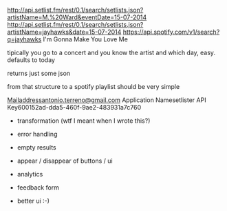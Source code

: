 http://api.setlist.fm/rest/0.1/search/setlists.json?artistName=M.%20Ward&eventDate=15-07-2014
http://api.setlist.fm/rest/0.1/search/setlists.json?artistName=jayhawks&date=15-07-2014
https://api.spotify.com/v1/search?q=jayhawks I'm Gonna Make You Love Me

tipically you go to a concert and you know the artist and which day, easy. defaults to today

returns just some json

from that structure to a spotify playlist should be very simple


Mailaddressantonio.terreno@gmail.com
Application Namesetlister
API Key600152ad-dda5-460f-9ae2-483931a7c760


- transformation (wtf I meant when I wrote this?)

- error handling 
- empty results 
- appear / disappear of buttons / ui
- analytics 
- feedback form 

- better ui :-)
